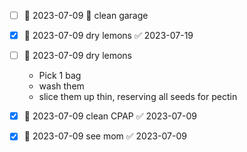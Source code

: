 - [ ] 📅 2023-07-09 🔼 clean garage
- [x] 📅 2023-07-09 dry lemons ✅ 2023-07-19
- [ ] 📅 2023-07-09 dry lemons
	* Pick 1 bag
	* wash them
	* slice them up thin, reserving all seeds for pectin

- [x] 📅 2023-07-09 clean CPAP ✅ 2023-07-09
- [x] 📅 2023-07-09 see mom ✅ 2023-07-09

